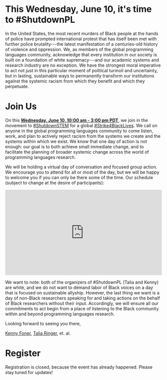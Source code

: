 # This Wednesday, June 10, it's time to #ShutdownPL

In the United States, the most recent murders of Black people at the hands of police have prompted international protest that has itself been met with further police brutality---the latest manifestation of a centuries-old history of violence and oppression. We, as members of the global programming languages community, acknowledge that every institution in our society is built on a foundation of white supremacy---and our academic systems and research industry are no exception. We have the strongest moral imperative to act not just in this particular moment of political turmoil and uncertainty, but in lasting, sustainable ways to permanently transform our institutions against the systemic racism from which they benefit and which they perpetuate.

# Join Us

On this [**Wednesday, June 10, 10:00 am - 3:00 pm PDT**](https://everytimezone.com/s/bbb5f2c2), we join in the movement to [#ShutdownSTEM](https://www.shutdownstem.com/) for a global [#Strike4BlackLives](https://twitter.com/hashtag/Strike4BlackLives). We call on anyone in the global programming languages community to come listen, work, and plan to actively reject racism from the systems we create and the systems within which we exist. We know that one day of action is not enough: our goal is to both achieve small immediate change, and to facilitate the planning of broader systemic change across the world of programming languages research.

We will be holding a virtual day of conversation and focused group action. We encourage you to attend for all or most of the day, but we will be happy to welcome you if you can only be there some of the time. Our schedule (subject to change at the desire of participants):

<iframe src="https://calendar.google.com/calendar/b/1/embed?height=600&amp;wkst=1&amp;bgcolor=%23ffffff&amp;ctz=America%2FLos_Angeles&amp;src=M2ppdTRma3FoZnFjc2hja3EzazhlZjk1bTBAZ3JvdXAuY2FsZW5kYXIuZ29vZ2xlLmNvbQ&amp;color=%23616161&amp;showTitle=0&amp;mode=AGENDA&amp;showPrint=0&amp;showDate=0&amp;showNav=0&amp;showTabs=0&amp;showCalendars=0" style="border-width:0" width="100%" height="275" frameborder="0" scrolling="no"></iframe>

We want to note: both of the organizers of #ShutdownPL (Talia and Kenny) are white, and we do not want to demand labor of Black voices on a day that is focused on sustainable allyship. However, the last thing we want is a day of non-Black researchers speaking for and taking actions on the behalf of Black researchers without their input. Accordingly, we will ensure all our commitments to act begin from a place of listening to the Black community within and beyond programming languages research.

Looking forward to seeing you there,

[Kenny Foner](https://very.science), [Talia Ringer](https://tlringer.github.io/), et. al.

# Register

Registration is closed, because the event has already happened. Please stay tuned for updates!
